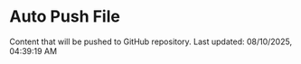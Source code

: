 # Auto Push File

Content that will be pushed to GitHub repository.
Last updated: 08/10/2025, 04:39:19 AM
